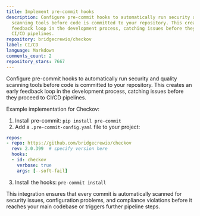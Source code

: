 ```yaml
---
title: Implement pre-commit hooks
description: Configure pre-commit hooks to automatically run security and quality
  scanning tools before code is committed to your repository. This creates an early
  feedback loop in the development process, catching issues before they proceed to
  CI/CD pipelines.
repository: bridgecrewio/checkov
label: CI/CD
language: Markdown
comments_count: 2
repository_stars: 7667
---
```


Configure pre-commit hooks to automatically run security and quality scanning tools before code is committed to your repository. This creates an early feedback loop in the development process, catching issues before they proceed to CI/CD pipelines.

Example implementation for Checkov:
1. Install pre-commit: `pip install pre-commit`
2. Add a `.pre-commit-config.yaml` file to your project:
```yaml
repos:
- repo: https://github.com/bridgecrewio/checkov
  rev: 2.0.399  # specify version here
  hooks:
  - id: checkov
    verbose: true
    args: [--soft-fail]
```
3. Install the hooks: `pre-commit install`

This integration ensures that every commit is automatically scanned for security issues, configuration problems, and compliance violations before it reaches your main codebase or triggers further pipeline steps.